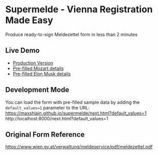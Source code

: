 # Supermelde - Vienna Registration Made Easy

Produce ready-to-sign Meldezettel form in less than 2 minutes

## Live Demo

- [Production Version](https://supermelde.com/)
- [Pre-filled Mozart details](https://supermelde.com/?set=1)
- [Pre-filled Elon Musk details](https://supermelde.com/?set=2)

## Development Mode

You can load the form with pre-filled sample data by adding the `default_values=1` parameter to the URL:
https://maxshlain.github.io/supermelde/next.html?default_values=1
http://localhost:8000/next.html?default_values=1

## Original Form Reference
https://www.wien.gv.at/verwaltung/meldeservice/pdf/meldezettel.pdf
